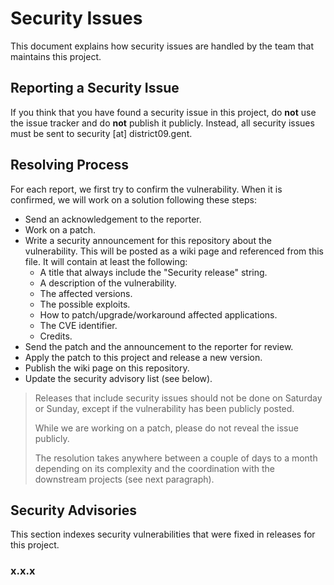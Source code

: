 # Security Issues

This document explains how security issues are handled by the team that
maintains this project.

## Reporting a Security Issue

If you think that you have found a security issue in this project, do **not**
use the issue tracker and do **not** publish it publicly. Instead, all security
issues must be sent to security [at] district09.gent.

## Resolving Process

For each report, we first try to confirm the vulnerability. When it is
confirmed, we will work on a solution following these steps:

* Send an acknowledgement to the reporter.
* Work on a patch.
* Write a security announcement for this repository about the vulnerability.
  This will be posted as a wiki page and referenced from this file.
  It will contain at least the following:
    * A title that always include the "Security release" string.
    * A description of the vulnerability.
    * The affected versions.
    * The possible exploits.
    * How to patch/upgrade/workaround affected applications.
    * The CVE identifier.
    * Credits.
* Send the patch and the announcement to the reporter for review.
* Apply the patch to this project and release a new version.
* Publish the wiki page on this repository.
* Update the security advisory list (see below).

> Releases that include security issues should not be done on Saturday or
> Sunday, except if the vulnerability has been publicly posted.
>
> While we are working on a patch, please do not reveal the issue publicly.
>
> The resolution takes anywhere between a couple of days to a month depending
> on its complexity and the coordination with the downstream projects (see next
> paragraph).

## Security Advisories

This section indexes security vulnerabilities that were fixed in releases for
this project.

### x.x.x

